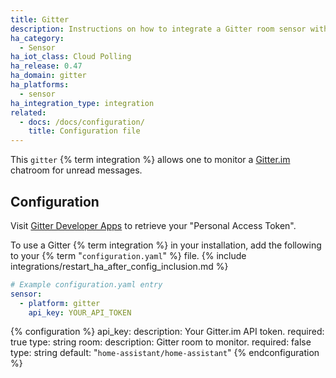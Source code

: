 ```yaml
---
title: Gitter
description: Instructions on how to integrate a Gitter room sensor with Home Assistant
ha_category:
  - Sensor
ha_iot_class: Cloud Polling
ha_release: 0.47
ha_domain: gitter
ha_platforms:
  - sensor
ha_integration_type: integration
related:
  - docs: /docs/configuration/
    title: Configuration file
---
```


This `gitter` {% term integration %} allows one to monitor a [Gitter.im](https://gitter.im) chatroom for unread messages.

## Configuration

Visit [Gitter Developer Apps](https://developer.gitter.im/apps) to retrieve your "Personal Access Token".

To use a Gitter {% term integration %} in your installation, add the following to your {% term "`configuration.yaml`" %} file.
{% include integrations/restart_ha_after_config_inclusion.md %}

```yaml
# Example configuration.yaml entry
sensor:
  - platform: gitter
    api_key: YOUR_API_TOKEN
```

{% configuration %}
api_key:
  description: Your Gitter.im API token.
  required: true
  type: string
room:
  description: Gitter room to monitor.
  required: false
  type: string
  default: "`home-assistant/home-assistant`"
{% endconfiguration %}
